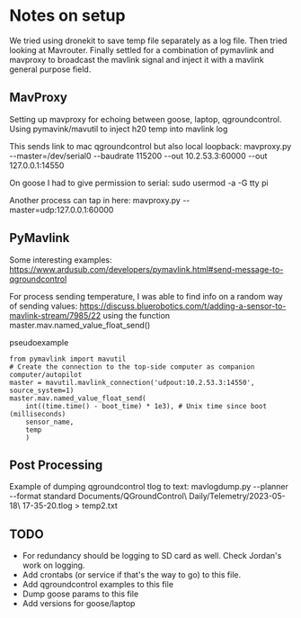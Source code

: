 # Notes on setup
We tried using dronekit to save temp file separately as a log file. Then tried looking at Mavrouter. Finally settled for a combination of pymavlink and mavproxy to broadcast the mavlink signal and inject it with a mavlink general purpose field.

## MavProxy
Setting up mavproxy for echoing between goose, laptop, qgroundcontrol.
Using pymavink/mavutil to inject h20 temp into mavlink log

This sends link to mac qgroundcontrol but also local loopback:
mavproxy.py --master=/dev/serial0 --baudrate 115200 --out 10.2.53.3:60000 --out 127.0.0.1:14550

On goose I had to give permission to serial: 
sudo usermod -a -G tty pi

Another process  can tap in here:
mavproxy.py --master=udp:127.0.0.1:60000

## PyMavlink
Some interesting examples:
https://www.ardusub.com/developers/pymavlink.html#send-message-to-qgroundcontrol

For process sending temperature, I was able to find info on a random way of sending values:
https://discuss.bluerobotics.com/t/adding-a-sensor-to-mavlink-stream/7985/22
using the function master.mav.named_value_float_send()

pseudoexample
```
from pymavlink import mavutil
# Create the connection to the top-side computer as companion computer/autopilot
master = mavutil.mavlink_connection('udpout:10.2.53.3:14550', source_system=1)
master.mav.named_value_float_send(
    int((time.time() - boot_time) * 1e3), # Unix time since boot (milliseconds)
    sensor_name,
    temp
    )
```

## Post Processing
Example of dumping qgroundcontrol tlog to text:
mavlogdump.py --planner --format standard Documents/QGroundControl\ Daily/Telemetry/2023-05-18\ 17-35-20.tlog > temp2.txt

## TODO
 - For redundancy should be logging to SD card as well. Check Jordan's work on logging.
 - Add crontabs (or service if that's the way to go) to this file.
 - Add qgroundcontrol examples to this file
 - Dump goose params to this file
 - Add versions for goose/laptop

